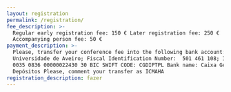 ```yaml
---
layout: registration
permalink: /registration/
fee_description: >-
  Regular early registration fee: 150 € Later registration fee: 250 € 
  Accompanying person fee: 50 €
payment_description: >-
  Please, transfer your conference fee into the following bank account:  Name:
  Universidade de Aveiro; Fiscal Identification Number:  501 461 108; IBAN: PT50
  0035 0836 00000022430 30 BIC SWIFT CODE: CGDIPTPL Bank name: Caixa Geral de
  Depósitos Please, comment your transfer as ICMAHA
registration_description: fazer
---
```


